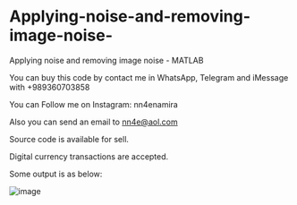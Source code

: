 # Applying-noise-and-removing-image-noise-
Applying noise and removing image noise - MATLAB

You can buy this code by contact me in WhatsApp, Telegram and iMessage with +989360703858

You can Follow me on Instagram: nn4enamira

Also you can send an email to nn4e@aol.com

Source code is available for sell.

Digital currency transactions are accepted.

Some output is as below:

![image](https://github.com/user-attachments/assets/c686ed50-9fc0-489a-aa1d-8f3cbb3238d4)
